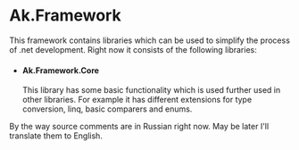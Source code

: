 # Ak.Framework
This framework contains libraries which can be used to simplify the process of .net development. Right now it consists of the following libraries:
<br/>
<ul>
  <li>
    <h4>Ak.Framework.Core</h4>
    This library has some basic functionality which is used further used in other libraries. For example it has different extensions for type conversion, linq, basic comparers and enums.
  </li>
</ul>

By the way source comments are in Russian right now. May be later I'll translate them to English.

